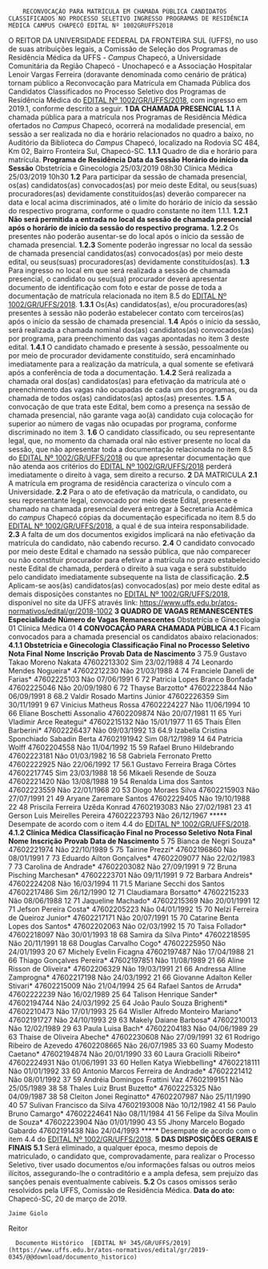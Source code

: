         RECONVOCAÇÃO PARA MATRÍCULA EM CHAMADA PÚBLICA CANDIDATOS CLASSIFICADOS NO PROCESSO SELETIVO INGRESSO PROGRAMAS DE RESIDÊNCIA MÉDICA CAMPUS CHAPECÓ EDITAL Nº 1002GRUFFS2018  

 O REITOR DA UNIVERSIDADE FEDERAL DA FRONTEIRA SUL (UFFS), no uso de suas atribuições legais, a Comissão de Seleção dos Programas de Residência Médica da UFFS - *Campus*  Chapecó, a Universidade Comunitária da Região Chapecó - Unochapecó e a Associação Hospitalar Lenoir Vargas Ferreira (doravante denominada como cenário de prática) tornam público a Reconvocação para Matrícula em Chamada Pública dos Candidatos Classificados no Processo Seletivo dos Programas de Residência Médica do [EDITAL Nº 1002/GR/UFFS/2018](https://www.uffs.edu.br/atos-normativos/edital/gr/2018-1002), com ingresso em 2019.1, conforme descrito a seguir.  **1 DA CHAMADA PRESENCIAL** **1.1**  A chamada pública para a matrícula nos Programas de Residência Médica ofertados no *Campus*  Chapecó, ocorrerá na modalidade presencial, em sessão a ser realizada no dia e horário relacionados no quadro a baixo, no Auditório da Biblioteca do *Campus*  Chapecó, localizado na Rodovia SC 484, Km 02, Bairro Fronteira Sul, Chapecó-SC. **1.1.1**  Quadro de dia e horário para matrícula.     **Programa de Residência**   **Data da Sessão**   **Horário do início da Sessão**     Obstetrícia e Ginecologia   25/03/2019   08h30     Clínica Médica   25/03/2019   10h30     **1.2**  Para participar da sessão de chamada presencial, os(as) candidatos(as) convocados(as) por meio deste Edital, ou seus(suas) procuradores(as) devidamente constituídos(as) deverão comparecer na data e local acima discriminados, até o limite do horário de início da sessão do respectivo programa, conforme o quadro constante no item 1.1.1. **1.2.1 Não será permitida a entrada no local da sessão de chamada presencial após o horário de início da sessão do respectivo programa.** **1.2.2**  Os presentes não poderão ausentar-se do local após o início da sessão de chamada presencial. **1.2.3**  Somente poderão ingressar no local da sessão de chamada presencial candidatos(as) convocados(as) por meio deste edital, ou seus(suas) procuradores(as) devidamente constituídos(as). **1.3**  Para ingresso no local em que será realizada a sessão de chamada presencial, o candidato ou seu(sua) procurador deverá apresentar documento de identificação com foto e estar de posse de toda a documentação de matrícula relacionada no item 8.5 do [EDITAL Nº 1002/GR/UFFS/2018](https://www.uffs.edu.br/atos-normativos/edital/gr/2018-1002). **1.3.1**  Os(As) candidatos(as), e/ou procuradores(as) presentes à sessão não poderão estabelecer contato com terceiros(as) após o início da sessão de chamada presencial. **1.4**  Após o início da sessão, será realizada a chamada nominal dos(as) candidatos(as) convocados(as) por programa, para preenchimento das vagas apontadas no item 3 deste edital. **1.4.1**  O candidato chamado e presente à sessão, pessoalmente ou por meio de procurador devidamente constituído, será encaminhado imediatamente para a realização da matrícula, a qual somente se efetivará após a conferência de toda a documentação. **1.4.2**  Será realizada a chamada oral dos(as) candidatos(as) para efetivação da matrícula até o preenchimento das vagas não ocupadas de cada um dos programas, ou da chamada de todos os(as) candidatos(as) aptos(as) presentes. **1.5**  A convocação de que trata este Edital, bem como a presença na sessão de chamada presencial, não garante vaga ao(à) candidato cuja colocação for superior ao número de vagas não ocupadas por programa, conforme discriminado no item 3. **1.6**  O candidato classificado, ou seu representante legal, que, no momento da chamada oral não estiver presente no local da sessão, que não apresentar toda a documentação relacionada no item 8.5 do [EDITAL Nº 1002/GR/UFFS/2018](https://www.uffs.edu.br/atos-normativos/edital/gr/2018-1002) ou que apresentar documentação que não atenda aos critérios do [EDITAL Nº 1002/GR/UFFS/2018](https://www.uffs.edu.br/atos-normativos/edital/gr/2018-1002) perderá imediatamente o direito à vaga, sem direito a recurso.   **2**  DA MATRICULA **2.1**  A matrícula em programa de residência caracteriza o vínculo com a Universidade. **2.2**  Para o ato de efetivação da matrícula, o candidato, ou seu representante legal, convocado por meio deste Edital, presente e chamado na chamada presencial deverá entregar à Secretaria Acadêmica do *campus*  Chapecó cópias da documentação especificada no item 8.5 do [EDITAL Nº 1002/GR/UFFS/2018](https://www.uffs.edu.br/atos-normativos/edital/gr/2018-1002), a qual é de sua inteira responsabilidade. **2.3**  A falta de um dos documentos exigidos implicará na não efetivação da matrícula do candidato, não cabendo recurso. **2.4**  O candidato convocado por meio deste Edital e chamado na sessão pública, que não comparecer ou não constituir procurador para efetivar a matrícula no prazo estabelecido neste Edital de chamada, perderá o direito à sua vaga e será substituído pelo candidato imediatamente subsequente na lista de classificação. **2.5**  Aplicam-se aos(às) candidatos(as) convocados(as) por meio deste edital as demais disposições constantes no [EDITAL Nº 1002/GR/UFFS/2018](https://www.uffs.edu.br/atos-normativos/edital/gr/2018-1002), disponível no site da UFFS através link: <https://www.uffs.edu.br/atos-normativos/edital/gr/2018-1002>  **3 QUADRO DE VAGAS REMANESCENTES**     **Especialidade**   **Número de Vagas Remanescentes**     Obstetrícia e Ginecologia   01     Clínica Médica   01      **4 CONVOCAÇÃO PARA CHAMADA PÚBLICA** **4.1**  Ficam convocados para a chamada presencial os candidatos abaixo relacionados: **4.1.1 Obstetrícia e Ginecologia**     **Classificação Final no Processo Seletivo**   **Nota Final**   **Nome**   **Inscrição**   **Provab**   **Data de Nascimento**     3   75.9   Gustavo Takao Moreno Nakata   47602213302   Sim   23/02/1988     4   74   Leonardo Mendes Nogueira*   47602212230   Não   21/03/1988     4   74   Franciele Daneli de Farias*   47602225103   Não   07/06/1991     6   72   Patricia Lopes Branco Bonfada*   47602225046   Não   20/09/1980     6   72   Thayse Barzotto*   47602223844   Não   06/09/1991     8   68.2   Valdir Rosado Martins Júnior   47602226359   Sim   30/11/1991     9   67   Vinicius Matheus Rossa   47602224227   Não   11/06/1994     10   66   Eliane Boschetti Assonalio   47602209874   Não   20/07/1981     11   65   Yuri Vladimir Arce Reategui*   47602215132   Não   15/01/1977     11   65   Thaís Éllen Barberini*   47602226437   Não   09/03/1992     13   64.9   Izabella Cristina Sponchiado Sabadin Berta   47602191942   Sim   08/12/1989     14   64   Patrícia Wolff   47602204558   Não   11/04/1992     15   59   Rafael Bruno Hildebrando   47602223181   Não   01/03/1982     16   58   Gabriela Ferronato Pretto   47602222925   Não   22/06/1992     17   56.1   Gustavo Ferreira Braga Côrtes   47602217745   Sim   23/03/1988     18   56   Mikaeli Resende de Souza   47602221420   Não   13/08/1988     19   54   Renalda Lima dos Santos   47602223559   Não   22/01/1968     20   53   Diogo Moraes Silva   47602215903   Não   27/07/1991     21   49   Aryane Zaremare Santos   47602229405   Não   19/10/1988     22   48   Priscila Ferreira Uzêda Konrad   47602193083   Não   27/02/1981     23   41   Gerson Luis Meirelles Pereira   47602223793   Não   26/12/1967     *****  Desempate de acordo com o item 4.4 do [EDITAL Nº 1002/GR/UFFS/2018](https://www.uffs.edu.br/atos-normativos/edital/gr/2018-1002). **4.1.2 Clínica Médica**     **Classificação Final no Processo Seletivo**   **Nota Final**   **Nome**   **Inscrição**   **Provab**   **Data de Nascimento**     5   75   Bianca de Negri Souza*   47602221974   Não   22/10/1989     5   75   Tairine Prezzi*   47602196860   Não   08/01/1991     7   73   Eduardo Ailton Gonçalves*   47602209077   Não   22/02/1983     7   73   Carolina de Andrade*   47602203082   Não   27/09/1991     9   72   Bruna Pisching Marchesan*   47602223701   Não   09/11/1991     9   72   Barbara Andreis*   47602224208   Não   16/03/1994     11   71.5   Mariane Secchi dos Santos   47602217486   Sim   26/12/1990     12   71   Claudiamara Borsatto*   47602215233   Não   08/06/1988     12   71   Jaqueline Machado*   47602215369   Não   20/01/1991     12   71   Jefson Pereira Costa*   47602205223   Não   04/01/1992     15   70   Nelzi Ferreira de Queiroz Junior*   47602217171   Não   20/07/1991     15   70   Catarine Benta Lopes dos Santos*   47602202063   Não   02/03/1992     15   70   Taisa Follador*   47602218097   Não   30/01/1993     18   68   Samira da Silva Pinto*   47602218595   Não   20/11/1991     18   68   Douglas Carvalho Cogo*   47602225950   Não   24/01/1993     20   67   Michely Evelin Ficagna   47602197487   Não   17/04/1988     21   66   Thiago Gonçalves Pereira*   47602197851   Não   11/08/1989     21   66   Aline Risson de Oliveira*   47602206329   Não   19/03/1991     21   66   Andressa Alline Zamprogna*   47602217198   Não   24/03/1992     21   66   Giovanne Adalton Keller Stivari*   47602215009   Não   21/04/1994     25   64   Rafael Santos de Arruda*   47602222239   Não   16/02/1989     25   64   Talison Henrique Sander*   47602194744   Não   24/03/1992     25   64   João Paulo Souza Brighenti*   47602210473   Não   17/01/1993     25   64   Wisller Alfredo Monteiro Mariano*   47602191727   Não   24/10/1993     29   63   Makely Daiane Barbosa*   47602210013   Não   12/02/1989     29   63   Paula Luisa Bach*   47602204183   Não   04/06/1989     29   63   Thaise de Oliveira Abeche*   47602230608   Não   27/09/1991     32   61   Rodrigo Ribeiro de Azevedo   47602208665   Não   26/07/1985     33   60   Suamy Modesto Caetano*   47602194874   Não   20/01/1990     33   60   Laura Graciolli Ribeiro*   47602224931   Não   01/06/1991     33   60   Hellen Katya Wiebbelling*   47602218111   Não   01/01/1992     33   60   Antonio Marcos Ferreira de Andrade*   47602221412   Não   08/01/1992     37   59   Andréia Domingos Frattini Vaz   47602199151   Não   25/05/1989     38   58   Thales Luiz Brust Buzetto*   47602225325   Não   04/09/1987     38   58   Cleiton Jonei Reginatto*   47602207987   Não   25/11/1990     40   57   Sulivan Francisco da Silva   47602193008   Não   10/12/1982     41   56   Paulo Bruno Camargo*   47602224641   Não   08/11/1984     41   56   Felipe da Silva Moulin de Souza*   47602223904   Não   01/01/1990     43   55   Jhony Marcelo Bogado Gabardo   47602191438   Não   24/04/1993     *****  Desempate de acordo com o item 4.4 do [EDITAL Nº 1002/GR/UFFS/2018](https://www.uffs.edu.br/atos-normativos/edital/gr/2018-1002).  **5 DAS DISPOSIÇÕES GERAIS E FINAIS** **5.1**  Será eliminado, a qualquer época, mesmo depois de matriculado, o candidato que, comprovadamente, para realizar o Processo Seletivo, tiver usado documentos e/ou informações falsas ou outros meios ilícitos, assegurando-lhe o contraditório e a ampla defesa, sem prejuízo das sanções penais eventualmente cabíveis. **5.2**  Os casos omissos serão resolvidos pela UFFS, Comissão de Residência Médica.      **Data do ato:** Chapecó-SC, 20 de março de 2019.   
 

    Jaime Giolo   
 Reitor 

      Documento Histórico  [EDITAL Nº 345/GR/UFFS/2019](https://www.uffs.edu.br/atos-normativos/edital/gr/2019-0345/@@download/documento_historico)     
      